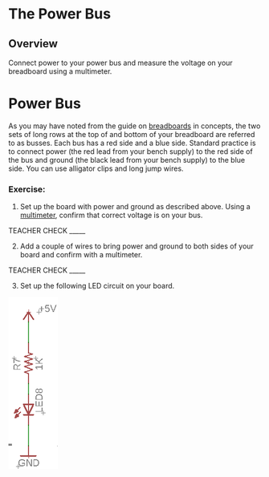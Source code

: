 # The Power Bus

## Overview

Connect power to your power bus and measure the voltage on your breadboard using a multimeter.

# Power Bus

As you may have noted from the guide on [breadboards](https://www.google.com/url?q=https://docs.google.com/document/d/1BmZbXzxnD2j17QToSZ9jeZmnP7burwfksfQq2v4zu-Y/edit%23heading%3Dh.utuueb8q3cey&sa=D&ust=1587613173846000) in concepts, the two sets of long rows at the top of and bottom of your breadboard are referred to as busses. Each bus has a red side and a blue side. Standard practice is to connect power (the red lead from your bench supply) to the red side of the bus and ground (the black lead from your bench supply) to the blue side. You can use alligator clips and long jump wires.

### Exercise:

1.  Set up the board with power and ground as described above. Using a [multimeter](https://www.google.com/url?q=https://docs.google.com/document/d/1BmZbXzxnD2j17QToSZ9jeZmnP7burwfksfQq2v4zu-Y/edit%23heading%3Dh.sf66jio1dnm6&sa=D&ust=1587613173847000), confirm that correct voltage is on your bus.

TEACHER CHECK \_\_\_\_\_

2.  Add a couple of wires to bring power and ground to both sides of your board and confirm with a multimeter.

TEACHER CHECK \_\_\_\_\_

3.  Set up the following LED circuit on your board.

![](images/image96.png)
